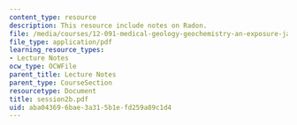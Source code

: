 ```yaml
---
content_type: resource
description: This resource include notes on Radon.
file: /media/courses/12-091-medical-geology-geochemistry-an-exposure-january-iap-2006/aba043696bae3a315b1efd259a89c1d4_session2b.pdf
file_type: application/pdf
learning_resource_types:
- Lecture Notes
ocw_type: OCWFile
parent_title: Lecture Notes
parent_type: CourseSection
resourcetype: Document
title: session2b.pdf
uid: aba04369-6bae-3a31-5b1e-fd259a89c1d4
---
```

